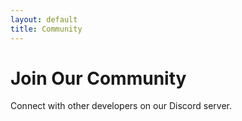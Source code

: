 ```yaml
---
layout: default
title: Community
---
```


# Join Our Community

Connect with other developers on our Discord server.
